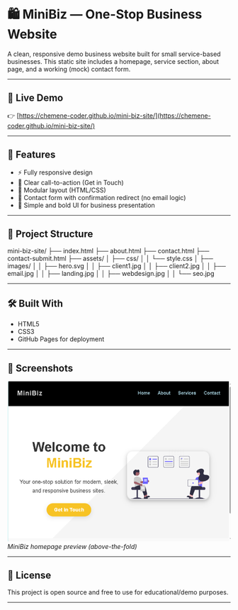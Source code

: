 
# 🛍️ MiniBiz — One-Stop Business Website

A clean, responsive demo business website built for small service-based businesses. This static site includes a homepage, service section, about page, and a working (mock) contact form.

---

## 🚀 Live Demo

👉 [https://chemene-coder.github.io/mini-biz-site/](https://chemene-coder.github.io/mini-biz-site/)

---

## 📌 Features

- ⚡ Fully responsive design
- 🎯 Clear call-to-action (Get in Touch)
- 🧱 Modular layout (HTML/CSS)
- 💬 Contact form with confirmation redirect (no email logic)
- 🎨 Simple and bold UI for business presentation

---

## 📂 Project Structure

mini-biz-site/
├── index.html
├── about.html
├── contact.html
├── contact-submit.html
├── assets/
│ ├── css/
│ │ └── style.css
│ ├── images/
│ │ ├── hero.svg
│ │ ├── client1.jpg
│ │ ├── client2.jpg 
│ │ ├── email.jpg
│ │ ├── landing.jpg
│ │ ├── webdesign.jpg
│ │ └── seo.jpg 


---

## 🛠️ Built With

- HTML5
- CSS3
- GitHub Pages for deployment

---

## 📸 Screenshots

![MiniBiz Live Screenshot](img/minibiz.png)
*MiniBiz homepage preview (above-the-fold)*


---

## 📜 License

This project is open source and free to use for educational/demo purposes.

---

